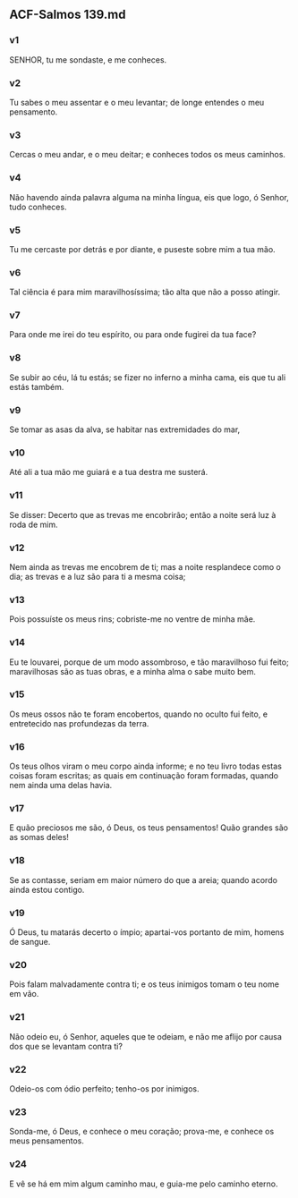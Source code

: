 ## ACF-Salmos 139.md
### v1
 SENHOR, tu me sondaste, e me conheces.
### v2
 Tu sabes o meu assentar e o meu levantar; de longe entendes o meu pensamento.
### v3
 Cercas o meu andar, e o meu deitar; e conheces todos os meus caminhos.
### v4
 Não havendo ainda palavra alguma na minha língua, eis que logo, ó Senhor, tudo conheces.
### v5
 Tu me cercaste por detrás e por diante, e puseste sobre mim a tua mão.
### v6
 Tal ciência é para mim maravilhosíssima; tão alta que não a posso atingir.
### v7
 Para onde me irei do teu espírito, ou para onde fugirei da tua face?
### v8
 Se subir ao céu, lá tu estás; se fizer no inferno a minha cama, eis que tu ali estás também.
### v9
 Se tomar as asas da alva, se habitar nas extremidades do mar,
### v10
 Até ali a tua mão me guiará e a tua destra me susterá.
### v11
 Se disser: Decerto que as trevas me encobrirão; então a noite será luz à roda de mim.
### v12
 Nem ainda as trevas me encobrem de ti; mas a noite resplandece como o dia; as trevas e a luz são para ti a mesma coisa;
### v13
 Pois possuíste os meus rins; cobriste-me no ventre de minha mãe.
### v14
 Eu te louvarei, porque de um modo assombroso, e tão maravilhoso fui feito; maravilhosas são as tuas obras, e a minha alma o sabe muito bem.
### v15
 Os meus ossos não te foram encobertos, quando no oculto fui feito, e entretecido nas profundezas da terra.
### v16
 Os teus olhos viram o meu corpo ainda informe; e no teu livro todas estas coisas foram escritas; as quais em continuação foram formadas, quando nem ainda uma delas havia.
### v17
 E quão preciosos me são, ó Deus, os teus pensamentos! Quão grandes são as somas deles!
### v18
 Se as contasse, seriam em maior número do que a areia; quando acordo ainda estou contigo.
### v19
 Ó Deus, tu matarás decerto o ímpio; apartai-vos portanto de mim, homens de sangue.
### v20
 Pois falam malvadamente contra ti; e os teus inimigos tomam o teu nome em vão.
### v21
 Não odeio eu, ó Senhor, aqueles que te odeiam, e não me aflijo por causa dos que se levantam contra ti?
### v22
 Odeio-os com ódio perfeito; tenho-os por inimigos.
### v23
 Sonda-me, ó Deus, e conhece o meu coração; prova-me, e conhece os meus pensamentos.
### v24
 E vê se há em mim algum caminho mau, e guia-me pelo caminho eterno.
